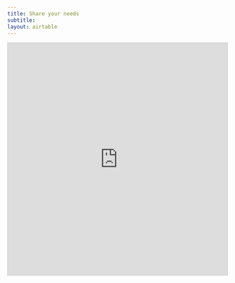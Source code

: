 ```yaml
---
title: Share your needs
subtitle: 
layout: airtable
---
```


<script src="https://static.airtable.com/js/embed/embed_snippet_v1.js"></script><iframe class="airtable-embed" src="https://airtable.com/embed/shrPfuuE4KGARfN88?backgroundColor=teal" frameborder="0" onmousewheel="" width="100%" height="533" style="background: transparent; border: 1px solid #ccc;"></iframe>